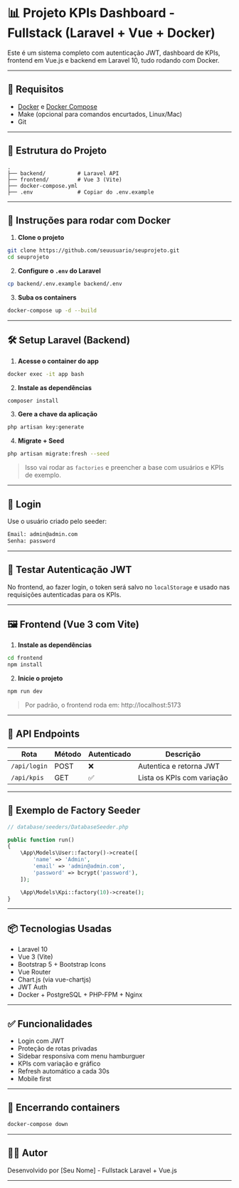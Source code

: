 # 📊 Projeto KPIs Dashboard - Fullstack (Laravel + Vue + Docker)

Este é um sistema completo com autenticação JWT, dashboard de KPIs, frontend em Vue.js e backend em Laravel 10, tudo rodando com Docker.

---

## 🚀 Requisitos

- [Docker](https://www.docker.com/) e [Docker Compose](https://docs.docker.com/compose/)
- Make (opcional para comandos encurtados, Linux/Mac)
- Git

---

## 📁 Estrutura do Projeto

```
.
├── backend/          # Laravel API
├── frontend/         # Vue 3 (Vite)
├── docker-compose.yml
├── .env              # Copiar do .env.example
```

---

## 🐳 Instruções para rodar com Docker

1. **Clone o projeto**
```bash
git clone https://github.com/seuusuario/seuprojeto.git
cd seuprojeto
```

2. **Configure o `.env` do Laravel**

```bash
cp backend/.env.example backend/.env
```

3. **Suba os containers**
```bash
docker-compose up -d --build
```

---

## 🛠️ Setup Laravel (Backend)

1. **Acesse o container do app**
```bash
docker exec -it app bash
```

2. **Instale as dependências**
```bash
composer install
```

3. **Gere a chave da aplicação**
```bash
php artisan key:generate
```

4. **Migrate + Seed**
```bash
php artisan migrate:fresh --seed
```

> Isso vai rodar as `factories` e preencher a base com usuários e KPIs de exemplo.

---

## 🔐 Login

Use o usuário criado pelo seeder:

```bash
Email: admin@admin.com
Senha: password
```

---

## 🧪 Testar Autenticação JWT

No frontend, ao fazer login, o token será salvo no `localStorage` e usado nas requisições autenticadas para os KPIs.

---

## 🖼️ Frontend (Vue 3 com Vite)

1. **Instale as dependências**
```bash
cd frontend
npm install
```

2. **Inicie o projeto**
```bash
npm run dev
```

> Por padrão, o frontend roda em: http://localhost:5173

---

## 🔁 API Endpoints

| Rota               | Método | Autenticado | Descrição                     |
|--------------------|--------|-------------|-------------------------------|
| `/api/login`       | POST   | ❌          | Autentica e retorna JWT       |
| `/api/kpis`        | GET    | ✅          | Lista os KPIs com variação    |

---

## 🧪 Exemplo de Factory Seeder

```php
// database/seeders/DatabaseSeeder.php

public function run()
{
    \App\Models\User::factory()->create([
        'name' => 'Admin',
        'email' => 'admin@admin.com',
        'password' => bcrypt('password'),
    ]);

    \App\Models\Kpi::factory(10)->create();
}
```

---

## 📦 Tecnologias Usadas

- Laravel 10
- Vue 3 (Vite)
- Bootstrap 5 + Bootstrap Icons
- Vue Router
- Chart.js (via vue-chartjs)
- JWT Auth
- Docker + PostgreSQL + PHP-FPM + Nginx

---

## ✅ Funcionalidades

- Login com JWT
- Proteção de rotas privadas
- Sidebar responsiva com menu hamburguer
- KPIs com variação e gráfico
- Refresh automático a cada 30s
- Mobile first

---

## 🧹 Encerrando containers

```bash
docker-compose down
```

---

## 👨‍💻 Autor

Desenvolvido por [Seu Nome] - Fullstack Laravel + Vue.js

---
